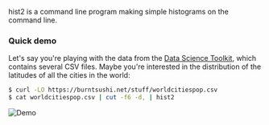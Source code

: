 hist2 is a command line program making simple histograms on the command line.

### Quick demo

Let's say you're playing with the data from the [Data Science Toolkit](https://github.com/petewarden/dstkdata), 
which contains several CSV files. Maybe you're interested in the distribution of the latitudes of 
all the cities in the world:

```bash
$ curl -LO https://burntsushi.net/stuff/worldcitiespop.csv
$ cat worldcitiespop.csv | cut -f6 -d, | hist2
```
![Demo](https://drive.google.com/open?id=1pi7_66ko1sQnoGJe348XnkKXV4ur88dZ)